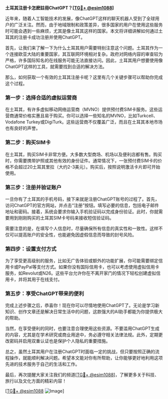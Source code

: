 **土耳其注册卡怎麽註冊ChatGPT？[[TG💪+ @esim1088](https://t.me/s/esim1088)]**

近年来，随着人工智能技术的发展，像ChatGPT这样的聊天机器人受到了全球用户的广泛关注。然而，由于地域限制和政策差异，很多国家的用户在使用这些服务时可能会遇到一些麻烦，尤其是像土耳其这样的国家。本文将详细讲解如何通过土耳其的注册卡成功注册并使用ChatGPT。

首先，让我们来了解一下为什么土耳其用户需要特别注意这个问题。土耳其作为一个连接欧亚大陆的重要国家，其互联网环境相对复杂。政府对网络内容的审查较为严格，许多国际知名的在线服务可能无法直接访问。因此，土耳其用户想要使用像ChatGPT这样的工具，就需要找到合适的解决方法。

那么，如何获取一个有效的土耳其注册卡呢？这里有几个关键步骤可以帮助你完成这个过程。

### 第一步：选择合适的虚拟运营商

在土耳其，有许多虚拟移动网络运营商（MVNO）提供预付费SIM卡服务。这些运营商通常价格实惠且易于购买。你可以选择一些知名的MVNO，比如Turkcell、Vodafone Turkey或DigiTurk。这些运营商不仅覆盖广泛，而且在土耳其本地市场也有良好的声誉。

### 第二步：购买SIM卡

在土耳其，购买SIM卡非常方便。大多数大型商场、机场以及便利店都有售。购买时，你需要携带护照或其他有效的身份证件。通常情况下，一张预付费SIM卡的价格不会超过20土耳其里拉（大约2-3美元）。购买后，按照说明激活卡片即可开始使用。

### 第三步：注册并验证账户

一旦你有了土耳其的手机号码，接下来就是注册ChatGPT账号的过程了。首先，访问ChatGPT的官方网站，并点击“注册”按钮。填写必要的信息，包括电子邮件地址和密码。接着，系统会要求你输入手机验证码以完成身份验证。此时，你就需要用到刚刚购买的土耳其SIM卡号码来接收短信验证码。

需要注意的是，在填写个人信息时，尽量确保所有信息的真实性和一致性。这样不仅可以提高账户的安全性，也能避免因虚假信息而导致的封号风险。

### 第四步：设置支付方式

为了享受更高级别的服务，比如无广告体验或额外的功能扩展，你可能需要绑定信用卡或PayPal等支付方式。如果你没有国际信用卡，也可以考虑使用虚拟信用卡服务，如Revolut或N26。这些平台允许你在不离开家门的情况下轻松创建虚拟信用卡，并将其用于在线支付。

### 第五步：享受ChatGPT带来的便利

完成上述步骤之后，恭喜你！现在你可以尽情地使用ChatGPT了。无论是学习新知识、创作文章还是解决日常生活中的问题，这款强大的AI助手都能为你提供极大的帮助。

当然，在享受便利的同时，也要注意合理使用这些资源。不要滥用ChatGPT生成的内容，尤其是在学术研究或商业用途中，务必遵守相关法律法规。此外，定期更改密码并启用双重认证也是保护个人隐私的重要措施。

总之，虽然土耳其用户在注册ChatGPT时面临一定的挑战，但只要按照正确的流程操作，就能顺利解决问题。希望本文能对你有所帮助，让你能够更好地利用这项先进的技术服务于自己的生活和工作。

最后，再次提醒大家关注我们的频道[[TG💪+ @esim1088](https://t.me/s/esim1088)]，了解更多关于科技、旅行以及文化方面的精彩内容！

[[TG💪+ @esim1088](https://t.me/s/esim1088) ![Image](https://i.postimg.cc/4NQfJmqS/Snipaste-2025-05-13-00-14-12.png)]